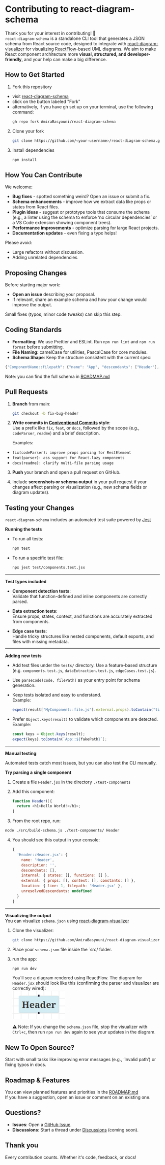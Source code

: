 # Contributing to react-diagram-schema

Thank you for your interest in contributing! 🎉  
`react-diagram-schema` is a standalone CLI tool that generates a JSON schema from React source code, designed to integrate with [react-diagram-visualizer](https://github.com/AmiraBasyouni/react-diagram-visualizer) for visualizing [ReactFlow](https://reactflow.dev/)-based UML diagrams. We aim to make React component architecture more **visual, structured, and developer-friendly**, and your help can make a big difference.

## How to Get Started

1. Fork this repository

- visit [react-diagram-schema](https://github.com/AmiraBasyouni/react-diagram-schema)
- click on the button labeled "Fork"
- alternatively, if you have gh set up on your terminal, use the following command:
  ```bash
  gh repo fork AmiraBasyouni/react-diagram-schema
  ```

2. Clone your fork

   ```bash
   git clone https://github.com/<your-username>/react-diagram-schema.git
   ```

3. Install dependencies
   ```bash
   npm install
   ```

## How You Can Contribute

We welcome:

- **Bug fixes** - spotted something weird? Open an issue or submit a fix.
- **Schema enhancements** - improve how we extract data like props or states from React files.
- **Plugin ideas** - suggest or prototype tools that consume the schema (e.g., a linter using the schema to enforce ‘no circular dependencies’ or a VS Code extension showing component trees).
- **Performance improvements** - optimize parsing for large React projects.
- **Documentation updates** - even fixing a typo helps!

Please avoid:

- Large refactors without discussion.
- Adding unrelated dependencies.

## Proposing Changes

Before starting major work:

- **Open an issue** describing your proposal.
- If relevant, share an example schema and how your change would improve the output.

Small fixes (typos, minor code tweaks) can skip this step.

## Coding Standards

- **Formatting**: We use Prettier and ESLint. Run `npm run lint` and `npm run format` before submitting.
- **File Naming**: camelCase for utilities, PascalCase for core modules.
- **Schema Shape**: Keep the structure consistent with the current spec:

```js
{"ComponentName::filepath": {"name": "App", "descendants": ["Header"], "location": {"line": 7}}}
```

Note: you can find the full schema in [ROADMAP.md](https://github.com/AmiraBasyouni/react-diagram-schema)

## Pull Requests

1. **Branch** from main:

   ```bash
   git checkout -b fix-bug-header
   ```

2. **Write commits in [Coniventional Commits](https://www.conventionalcommits.org/) style**:  
   Use a prefix like `fix`, `feat`, or `docs`, followed by the scope (e.g., `codeParser`, `readme`) and a brief description.

   Examples:

- `fix(codeParser): improve props parsing for RestElement`
- `feat(parser): ass support for React.lazy components`
- `docs(readme): clarify multi-file parsing usage`

3. **Push** your branch and open a pull request on GitHub.

4. Include **screenshots or schema output** in your pull request if your changes affect parsing or visualization (e.g., new schema fields or diagram updates).

## Testing your Changes

`react-diagram-schema` includes an automated test suite powered by [Jest](https://jestjs.io/)

**Running the tests**

- To run all tests:

  ```bash
  npm test
  ```

- To run a specific test file:

  ```bash
  npx jest test/components.test.jsx
  ```

---

**Test types included**

- **Component detection tests**:  
  Validate that function-defined and inline components are correctly parsed.

- **Data extraction tests**:  
  Ensure props, states, context, and functions are accurately extracted from components.

- **Edge case tests**:  
  Handle tricky structures like nested components, default exports, and files with missing metadata.

---

**Adding new tests**

- Add test files under the `tests/` directory. Use a feature-based structure (e.g. `components.test.js`, `dataExtraction.test.js`, `edgeCases.test.js`).

- Use `parseCode(code, filePath)` as your entry point for schema generation.

- Keep tests isolated and easy to understand.  
  Example:

  ```JavaScript
  expect(result["MyComponent::file.js"].external.props).toContain("title");
  ```

- Prefer `Object.keys(result)` to validate which components are detected.  
  Example:
  ```js
  const keys = Object.keys(result);
  expect(keys).toContain(`App::${fakePath}`);
  ```

---

**Manual testing**

Automated tests catch most issues, but you can also test the CLI manually.

**Try parsing a single component**

1. Create a file `Header.jsx` in the directory `./test-components`
2. Add this component:

   ```JavaScript
   function Header(){
     return <h1>Hello World!</h1>;
   }
   ```

3. From the root repo, run:

```bash
node ./src/build-schema.js ./test-components/ Header
```

4. You should see this output in your console:

   ```js
   {
     'Header::Header.jsx': {
       name: 'Header',
       description: '',
       descendants: [],
       internal: { states: [], functions: [] },
       external: { props: [], context: [], constants: [] },
       location: { line: 1, filepath: 'Header.jsx' },
       unresolvedDescendants: undefined
     }
   }
   ```

---

**Visualizing the output**  
You can visualize `schema.json` using [react-diagram-visualizer](https://github.com/AmiraBasyouni/react-diagram-visualizer)

1. Clone the visualizer:
   ```bash
   git clone https://github.com/AmiraBasyouni/react-diagram-visualizer.git
   ```
2. Place your `schema.json` file inside the `src/ folder.

3. run the app:

   ```bash
   npm run dev
   ```

   You'll see a diagram rendered using ReactFlow.
   The diagram for `Header.jsx` should look like this (confirming the parser and visualizer are correctly wired):  
   ![React Flow diagram showing Header component node](assets/contributing-md-diagram-preview.png)

   ⚠️ Note: If you change the `schema.json` file, stop the visualizer with `Ctrl+c`, then run `npm run dev` again to see your updates in the diagram.

## New To Open Source?

Start with small tasks like improving error messages (e.g., ‘Invalid path’) or fixing typos in docs.

## Roadmap & Features

You can view planned features and priorities in the [ROADMAP.md](https://github.com/AmiraBasyouni/react-diagram-schema/blob/main/ROADMAP.md)  
If you have a suggestion, open an issue or comment on an existing one.

## Questions?

- **Issues**: Open a [GitHub Issue](https://github.com/AmiraBasyouni/react-diagram-schema/issues).
- **Discussions**: Start a thread under [Discussions](https://github.com/AmiraBasyouni/react-diagram-schema/discussions) (coming soon).

## Thank you

Every contribution counts. Whether it's code, feedback, or docs!
